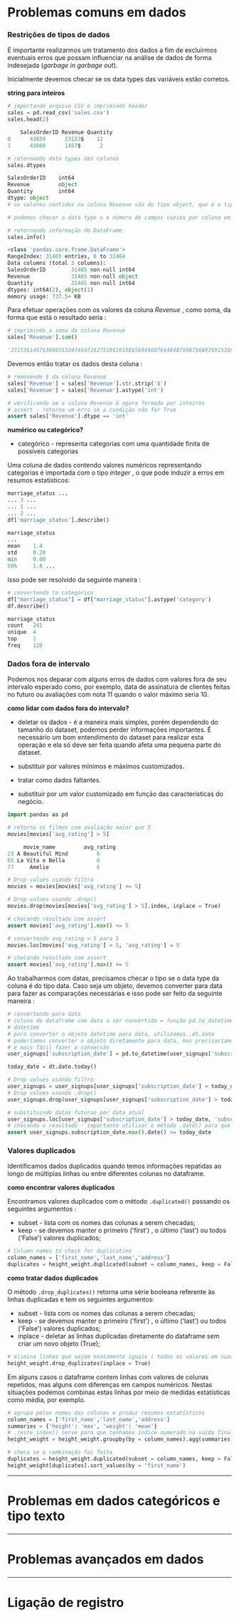 # Problemas comuns em dados
 
### Restrições de tipos de dados

É importante realizarmos um tratamento dos dados a fim de excluirmos eventuais erros que possam influenciar na análise de dados de forma indesejada (_garbage in garbage out_). 

Inicialmente devemos checar se os data types das variáveis estão corretos.

**string para inteiros**
```python
# importando arquivo CSV e imprimindo header
sales = pd.read_csv('sales.csv')
sales.head(2)

    SalesOrderID Revenue Quantity
0      43659      23153$    12
1      43660      1457$      2

# retornando data types das colunas
sales.dtypes

SalesOrderID    int64
Revenue         object
Quantity        int64
dtype: object
# os valores contidos na coluna Revenue são do tipo object, que é o tipo utilizado pelo Pandas para armazenar strings

# podemos checar o data type o e número de campos vazios por coluna em um dataframe

# retornando informação do DataFrame
sales.info()

<class 'pandas.core.frame.DataFrame'>
RangeIndex: 31465 entries, 0 to 31464
Data columns (total 3 columns):
SalesOrderID        31465 non-null int64
Revenue             31465 non-null object
Quantity            31465 non-null int64
dtypes: int64(2), object(1)
memory usage: 737.5+ KB
```
Para efetuar operações com os valores da coluna _Revenue_ , como soma, da forma que está  o resultado seria :
```python
# imprimindo a soma da coluna Revenue
sales['Revenue'].sum()

'23153$1457$36865$32474$472$27510$16158$5694$6876$40487$807$6893$9153$6895$4216..
```
Devemos então tratar os dados desta coluna :
```python
# removendo $ da coluna Revenue
sales['Revenue'] = sales['Revenue'].str.strip('$')
sales['Revenue'] = sales['Revenue'].astype('int')

# verificando se a coluna Revenue é agora formada por inteiros 
# assert - retorna um erro se a condição não for True
assert sales['Revenue'].dtype == 'int'
```

**numérico ou categórico?**

* categórico - representa categorias com uma quantidade finita de possíveis categorias 

Uma coluna de dados contendo valores numéricos representando categorias é importada com o tipo _integer_ , o que pode induzir a erros em resumos estatísticos:  
```python
marriage_status ...
... 3 ...
... 1 ...
... 2 ...
df['marriage_status'].describe()

marriage_status
...
mean    1.4
std     0.20
min     0.00
50%     1.8 ...

```
Isso pode ser resolvido da seguinte maneira :
```python
# convertendo to categórico
df["marriage_status"] = df["marriage_status"].astype('category')
df.describe()

marriage_status
count   241
unique  4
top     1
freq    120
```

### Dados fora de intervalo

Podemos nos deparar com alguns erros de dados com valores fora de seu intervalo esperado como, por exemplo, data de assinatura de clientes feitas no futuro ou avaliações com nota 11 quando o valor máximo seria 10.

**como lidar com dados fora do intervalo?**

* deletar os dados - é a maneira mais simples, porém dependendo do tamanho do dataset, podemos perder informações importantes. É necessário um bom entendimento do dataset para realizar esta operação e ela só deve ser feita quando afeta uma pequena parte do dataset.

* substituir por valores mínimos e máximos customizados.

* tratar como dados faltantes.

* substituir por um valor customizado em função das características do negócio.

```python
import pandas as pd

# retorna os filmes com avaliação maior que 5
movies[movies['avg_rating'] > 5]

     movie_name         avg_rating
23 A Beautiful Mind         6
65 La Vita e Bella          6
77     Amelie               6

# Drop values usando filtro
movies = movies[movies['avg_rating'] <= 5]

# Drop values usando .drop()
movies.drop(movies[movies['avg_rating'] > 5].index, inplace = True)

# checando resultado com assert
assert movies['avg_rating'].max() <= 5

# convertendo avg_rating > 5 para 5
movies.loc[movies['avg_rating'] > 5, 'avg_rating'] = 5

# checando resultado com assert
assert movies['avg_rating'].max() <= 5
```

Ao trabalharmos com datas, precisamos checar o tipo se o data type da coluna é do tipo data. Caso seja um objeto, devemos converter para data para fazer as comparações necessárias e isso pode ser feito da seguinte maneira :

```python
# convertendo para data
# coluna do dataframe com data a ser convertida = função pd.to_datetime(coluna do dataframe) -> converte para um objeto pandas
# datetime
# para converter o objeto datetime para data, utilizamos .dt.date
# poderíamos converter o objeto diretamente para data, mas precisaríamos passar uma string com o formato da data e desta forma
# é mais fácil fazer a conversão
user_signups['subscription_date'] = pd.to_datetime(user_signups['subscription_date']).dt.date

today_date = dt.date.today()

# Drop values usando filtro
user_signups = user_signups[user_signups['subscription_date'] < today_date]
# Drop values usando .drop()
user_signups.drop(user_signups[user_signups['subscription_date'] > today_date].index, inplace = True)

# substituindo datas futuras por data atual
user_signups.loc[user_signups['subscription_date'] > today_date, 'subscription_date'] = today_date
# checando o resultado - importante utilizar o método .date() para que uma data seja retornada e não um timestamp
assert user_signups.subscription_date.max().date() <= today_date
```

### Valores duplicados

Identificamos dados duplicados quando temos informações repatidas ao longo de múltiplas linhas ou entre diferentes colunas no dataframe. 

**como encontrar valores duplicados**

Encontramos valores duplicados com o método <code>.duplicated()</code> passando os seguintes argumentos :
* subset - lista com os nomes das colunas a serem checadas;
* keep - se devemos manter o primeiro ('first') , o último ('last') ou todos ('False') valores duplicados;
```python
# Column names to check for duplication
column_names = ['first_name','last_name','address']
duplicates = height_weight.duplicated(subset = column_names, keep = False)
```

**como tratar dados duplicados**

O método <code>.drop_duplicates()</code> retorna uma série booleana referente às linhas duplicadas e tem os seguintes argumentos:
* subset - lista com os nomes das colunas a serem checadas;
* keep - se devemos manter o primeiro ('first') , o último ('last') ou todos ('False') valores duplicados;
* inplace - deletar as linhas duplicadas diretamente do dataframe sem criar um novo objeto (True);

```python
# elimina linhas que sejam exatamente iguais ( todos os valores em suas colunas )
height_weight.drop_duplicates(inplace = True)
```
Em alguns casos o dataframe contem linhas com valores de colunas repetidos, mas alguns com diferenças em campos numéricos. Nestas situações podemos combinas estas linhas por meio de medidas estatísticas como média, por exemplo.

```python
# agrupa pelos nomes das colunas e produz resumos estatísticos
column_names = ['first_name','last_name','address']
summaries = {'height': 'max', 'weight': 'mean'}
# .reste_index() serve para que tenhamos índice numerado na saída final
height_weight = height_weight.groupby(by = column_names).agg(summaries).reset_index()

# checa se a combinação foi feita
duplicates = height_weight.duplicated(subset = column_names, keep = False)
height_weight[duplicates].sort_values(by = 'first_name')
```

___

# Problemas em dados categóricos e tipo texto

### 

###

###

___

# Problemas avançados em dados

###

###

###
___

# Ligação de registro

###

###

###


